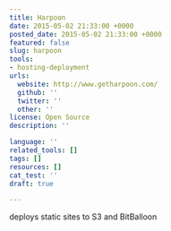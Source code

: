 ```yaml
---
title: Harpoon
date: 2015-05-02 21:33:00 +0000
posted_date: 2015-05-02 21:33:00 +0000
featured: false
slug: harpoon
tools:
- hosting-deployment
urls:
  website: http://www.getharpoon.com/
  github: ''
  twitter: ''
  other: ''
license: Open Source
description: ''

language: ''
related_tools: []
tags: []
resources: []
cat_test: ''
draft: true

---
```

deploys static sites to S3 and BitBalloon




